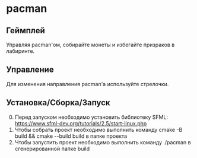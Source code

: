 # pacman

## Геймплей
Управляя pacman'ом, собирайте монеты и избегайте призраков в лабиринте.

## Управление
Для изменения направления pacman'а используйте стрелочки.

## Установка/Сборка/Запуск
0) Перед запуском необходимо установить библиотеку SFML: https://www.sfml-dev.org/tutorials/2.5/start-linux.php
1) Чтобы собрать проект необходимо выполнить команду cmake -B build && cmake --build build в папке проекта
2) Чтобы запустить проект необходимо выполнить команду ./pacman в сгенерированной папке build